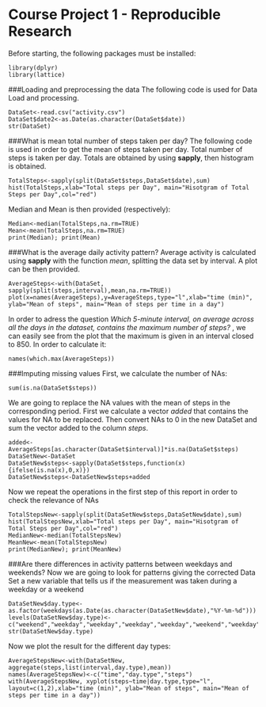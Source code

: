 Course Project 1 - Reproducible Research
========================================
Before starting, the following packages must be installed:
```{r pack, echo=TRUE}
library(dplyr)
library(lattice)
```

  
###Loading and preprocessing the data
The following code is used for Data Load and processing.

```{r load, echo=TRUE}
DataSet<-read.csv("activity.csv")
DataSet$date2<-as.Date(as.character(DataSet$date))
str(DataSet)
```
  

###What is mean total number of steps taken per day?
The following code is used in order to get the mean of steps taken per day. Total number of steps is taken per day. Totals are obtained by using **sapply**, then histogram is obtained.

```{r hist, echo=TRUE}
TotalSteps<-sapply(split(DataSet$steps,DataSet$date),sum)
hist(TotalSteps,xlab="Total steps per Day", main="Hisotgram of Total Steps per Day",col="red")
```


Median and Mean is then provided (respectively):

```{r mean, echo=TRUE}
Median<-median(TotalSteps,na.rm=TRUE)
Mean<-mean(TotalSteps,na.rm=TRUE)
print(Median); print(Mean)
```

###What is the average daily activity pattern?
Average activity is calculated using **sapply** with the function *mean*, splitting the data set by interval. A plot can be then provided.
```{r steps, echo=TRUE}
AverageSteps<-with(DataSet, sapply(split(steps,interval),mean,na.rm=TRUE))
plot(x=names(AverageSteps),y=AverageSteps,type="l",xlab="time (min)", ylab="Mean of steps", main="Mean of steps per time in a day")
```

In order to adress the question *Which 5-minute interval, on average across all the days in the dataset, contains the maximum number of steps?* , we can easily see from the plot that the maximum is given in an interval closed to 850. In order to calculate it:
```{r max, echo=TRUE}
names(which.max(AverageSteps))
```


###Imputing missing values
First, we calculate the number of NAs:
```{r missing, echo=TRUE}
sum(is.na(DataSet$steps))
```

We are going to replace the NA values with the mean of steps in the corresponding period.
First we calculate a vector *added* that contains the values for NA to be replaced. Then convert NAs to 0 in the new DataSet and sum the vector added to the column *steps*.
```{r missing2, echo=TRUE}
added<-AverageSteps[as.character(DataSet$interval)]*is.na(DataSet$steps)
DataSetNew<-DataSet
DataSetNew$steps<-sapply(DataSet$steps,function(x){ifelse(is.na(x),0,x)})
DataSetNew$steps<-DataSetNew$steps+added
```

Now we repeat the operations in the first step of this report in order to check the relevance of NAs

```{r missing3, echo=TRUE}
TotalStepsNew<-sapply(split(DataSetNew$steps,DataSetNew$date),sum)
hist(TotalStepsNew,xlab="Total steps per Day", main="Hisotgram of Total Steps per Day",col="red")
MedianNew<-median(TotalStepsNew)
MeanNew<-mean(TotalStepsNew)
print(MedianNew); print(MeanNew)
```


###Are there differences in activity patterns between weekdays and weekends?
Now we are going to look for patterns giving the corrected Data Set a new variable that tells us if the measurement was taken during a weekday or a weekend

```{r days, echo=TRUE}
DataSetNew$day.type<-as.factor(weekdays(as.Date(as.character(DataSetNew$date),"%Y-%m-%d")))
levels(DataSetNew$day.type)<-c("weekend","weekday","weekday","weekday","weekday","weekend","weekday")
str(DataSetNew$day.type)
```

Now we plot the result for the different day types:
```{r finalplot, echo=TRUE}
AverageStepsNew<-with(DataSetNew, aggregate(steps,list(interval,day.type),mean))
names(AverageStepsNew)<-c("time","day.type","steps")
with(AverageStepsNew, xyplot(steps~time|day.type,type="l", layout=c(1,2),xlab="time (min)", ylab="Mean of steps", main="Mean of steps per time in a day"))
```
